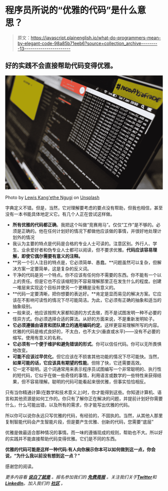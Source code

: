 # 程序员所说的“优雅的代码”是什么意思？

> 原文：<https://javascript.plainenglish.io/what-do-programmers-mean-by-elegant-code-98a85b71eeb6?source=collection_archive---------13----------------------->

## 好的实践不会直接帮助代码变得优雅。

![](img/7f52a475e3b801910848d126093f74f8.png)

Photo by [Lewis Kang'ethe Ngugi](https://unsplash.com/@ngeshlew?utm_source=medium&utm_medium=referral) on [Unsplash](https://unsplash.com?utm_source=medium&utm_medium=referral)

字典定义不错。但是，当然，它对理解要考虑的要点没有帮助，但我也相信，甚至没有一本书能具体地定义它。有几个人正在尝试这样做。

*   **所有优雅的代码都正确**。我把这个叫做“竞赛用马”。仅仅“工作”是不够的。必须是正确的。他在任何计划好的情况下都做他应该做的事情，并很好地处理计划外的情况
*   我认为主要的特点是代码是合格的专业人士可读的。注意区别。外行人、学生、业余爱好者和伪专业人士都可以阅读，但不要求优雅。**代码应该容易理解，即使它偶尔需要有意义的注释。**
*   **另一个引人注目的特点是，它必须简单、愚蠢。**问题虽然可以复杂，但解决方案一定要简单，这是复杂的反义词。
*   干净的代码是另一个特点。你不应该有任何你不需要的东西。你不能有一个以上的责任。但是它也不应该缩短到不容易理解那里正在发生什么的程度。创建一堆层来实现这个目标并使另一个更糟是没有意义的。
*   **代码一定要清晰，把你想要的表达好。**肯定是显而易见的解决方案。它应该在不影响可读性的情况下尽可能简洁。为此，它必须有正确的抽象和适当的抽象级别。
*   一般来说，他应该按照大家都知道的方式去做，而不是试图发明一种不必要的怪异方式。你必须选择合适的算法。从好的方面来说，不是重新发明轮子。
*   **它必须遵循由语言和团队建立的通用编码约定**。这样更容易理解所写的内容。优雅的代码是格式良好的，不太白，也不太少(垂直或水平)——没有不必要的缩写。使用有意义的名称。
*   **它必须有一个便于维护和避免错误的形式**。你可以信任代码。你可以无所畏惧地改变。
*   **可能不应该过早优化**。但它应该在不损害其他功能的情况下尽可能快。当然，**如果可能的话，它应该具有期望的性能**。但除了快，它还需要高效。
*   它一定不聪明。这个词通常用来表示程序员试图编写一个非常聪明的、执行性的短代码，它似乎在做一些奇怪的事情，利用语言或数学的一些特性来获得结果，但不容易理解。聪明的代码可能看起来很优雅，但事实恰恰相反。

只有当你精通计算(在数学和技术意义上)时，你才能得到这些。你知道计算机、语言和其他资源是如何工作的。你只有了解你正在解决的问题，并提前计划好你需要什么，什么可能出错，以及所有的需求，你才能写出优雅的代码。

所以你可以说你永远只写优雅的代码，有经验的，不固执的。当然，从其他人那里复制智能代码会产生智能片段，但是要产生优雅、创新的代码，您需要“底层”

优雅是做最适合那种情况的事情。而一味的遵循现成的规则，帮助也不大。所以好的实践并不能直接帮助代码变得优雅。它们是不同的东西。

**优雅的代码可能是这样一种代码:有人向你展示你本可以如何做到这一点，你会说，“为什么我以前没有想到这一点？”**

感谢您的阅读。

*更多内容看* [***说白了就是***](https://plainenglish.io/) *。报名参加我们的* [***免费周报***](http://newsletter.plainenglish.io/) *。关注我们关于*[***Twitter***](https://twitter.com/inPlainEngHQ)*和*[***LinkedIn***](https://www.linkedin.com/company/inplainenglish/)*。加入我们的* [***社区***](https://discord.gg/GtDtUAvyhW) *。*